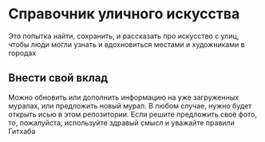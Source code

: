 # Справочник уличного искусства
Это попытка найти, сохранить, и рассказать про искусство с улиц, чтобы люди могли узнать и вдохновиться местами и художниками в городах

## Внести свой вклад
Можно обновить или дополнить информацию на уже загруженных муралах, или предложить новый мурал. В любом случае, нужно будет открыть исью в этом репозитории. Если решите предложить своё фото, то, пожалуйста, используйте здравый смысл и уважайте правили Гитхаба